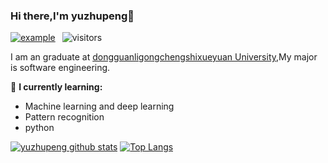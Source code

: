 ### Hi there,I'm yuzhupeng👋

[![example](https://img.shields.io/badge/My%20Blog-ResetRan-brightgreen)](https://resetran.top) &ensp;![visitors](https://visitor-badge.laobi.icu/badge?page_id=ranchongzhi.ranchongzhi)

I am an graduate   at [dongguanligongchengshixueyuan University](https://en.xidian.edu.cn/),My major is software engineering.

🌱 **I currently learning:**

- Machine learning and deep learning
- Pattern recognition
- python



[![yuzhupeng github stats](https://github-readme-stats.vercel.app/api?username=yuzhupeng&show_icons=true&theme=tokyonight&hide=prs)](https://github.com/anuraghazra/github-readme-stats)
[![Top Langs](https://github-readme-stats.vercel.app/api/top-langs/?username=yuzhupeng&theme=tokyonight&layout=compact)](https://github.com/anuraghazra/github-readme-stats)

